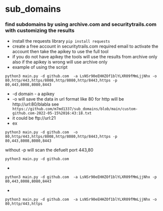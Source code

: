 # sub_domains
### find subdomains by using archive.com and securitytrails.com with customizing the results
* install the requests library ``` pip install requests ```
* create a free account in securitytrails.com required email to activate the account then take the apikey to use the full tool
* if you do not have apikey the tools will use the results from archive only also if the apikey is wrong will use archive only
* example of using the script 
 ```
 python3 main.py -d github.com  -a LsNSr90eEHHZOf1blYLXR09fMmLjjNhx -o 80,http/443,https/8008,http/8080,http/8443,https -p 80,443,8008,8080,8443
```
* -d domain - a apikey 
* -o will save the data in url format like 80 for http will be http://url:80/blabla see ``` https://github.com/m7md1337/sub_domains/blob/main/custom-github.com-2022-05-15%2016:43:18.txt```
* it could be ftp://url:21 
* ex

 ```
 python3 main.py -d github.com  -o 80,http/443,https/8008,http/8080,http/8443,https -p 80,443,8008,8080,8443
```

without -p will scan the defuelt port 443,80
 ```
 python3 main.py -d github.com  
```
*
 ```
 python3 main.py -d github.com  -a LsNSr90eEHHZOf1blYLXR09fMmLjjNhx -p 80,443,8008,8080,8443
```
*
 ```
 python3 main.py -d github.com  -a LsNSr90eEHHZOf1blYLXR09fMmLjjNhx -o 80,http/443,https 
```
